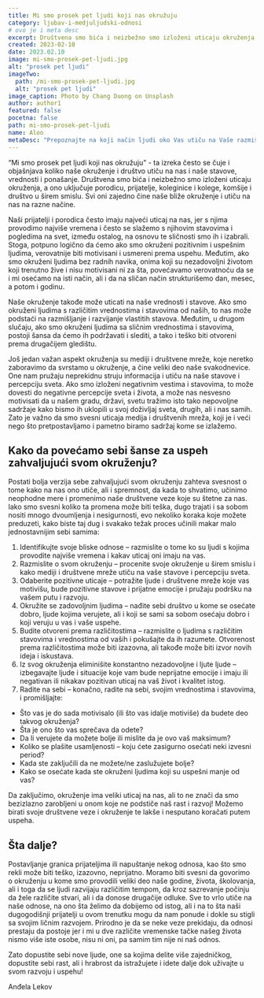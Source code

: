 ```yaml
---
title: Mi smo prosek pet ljudi koji nas okružuju
category: ljubav-i-medjuljudski-odnosi
# ovo je i meta desc
excerpt: Društvena smo bića i neizbežno smo izloženi uticaju okruženja, a ono uključuje porodicu, prijatelje...
created: 2023-02-10
date: 2023.02.10
image: mi-smo-prosek-pet-ljudi.jpg
alt: "prosek pet ljudi"
imageTwo:
  path: /mi-smo-prosek-pet-ljudi.jpg
  alt: "prosek pet ljudi"
image_caption: Photo by Chang Duong on Unsplash
author: author1
featured: false
pocetna: false
path: mi-smo-prosek-pet-ljudi 
name: Aloo
metaDesc: "Prepoznajte na koji način ljudi oko Vas utiču na Vaše razmišljanje i kako da pomognete sebi i odaberete samo ono što Vas poboljšava kao osobu."
---
```



“Mi smo prosek pet ljudi koji nas okružuju" - ta izreka često se čuje i objašnjava koliko naše okruženje i društvo utiču na nas i naše stavove, vrednosti i ponašanje. Društvena smo bića i neizbežno smo izloženi uticaju okruženja, a ono uključuje porodicu, prijatelje, koleginice i kolege, komšije i društvo u širem smislu. Svi oni zajedno čine naše bliže okruženje i utiču na nas na razne načine.

Naši prijatelji i porodica često imaju najveći uticaj na nas, jer s njima provodimo najviše vremena i često se slažemo s njihovim stavovima i pogledima na svet, između ostalog, na osnovu te sličnosti smo ih i izabrali. Stoga, potpuno logično da ćemo ako smo okruženi pozitivnim i uspešnim ljudima, verovatnije biti motivisani i usmereni prema uspehu. Međutim, ako smo okruženi ljudima bez radnih navika, onima koji su nezadovoljni životom koji trenutno žive i nisu motivisani ni za šta, povećavamo verovatnoću da se i mi osećamo na isti način, ali i da na sličan način strukturišemo dan, mesec, a potom i godinu.

Naše okruženje takođe može uticati na naše vrednosti i stavove. Ako smo okruženi ljudima s različitim vrednostima i stavovima od naših, to nas može podstaći na razmišljanje i razvijanje vlastitih stavova. Međutim, u drugom slučaju, ako smo okruženi ljudima sa sličnim vrednostima i stavovima,  postoji šansa da ćemo ih podržavati i slediti, a tako i teško biti otvoreni prema drugačijem gledištu.

Još jedan važan aspekt okruženja su mediji i društvene mreže, koje neretko zaboravimo da svrstamo u okruženje, a čine veliki deo naše svakodnevice. One nam pružaju neprekidnu struju informacija i utiču na naše stavove i percepciju sveta. Ako smo izloženi negativnim vestima i stavovima, to može dovesti do negativne percepcije sveta i života, a može nas nesvesno motivisati da u našem gradu, državi, svetu tražimo isto tako nepovoljne sadržaje kako bismo ih uklopili u svoj doživljaj sveta, drugih, ali i nas samih. Zato je važno da smo svesni uticaja medija i društvenih mreža, koji je i veći nego što pretpostavljamo i pametno biramo sadržaj kome se izlažemo.


## Kako da povećamo sebi šanse za uspeh zahvaljujući svom okruženju?

Postati bolja verzija sebe zahvaljujući svom okruženju zahteva svesnost o tome kako na nas ono utiče, ali i spremnost, da kada to shvatimo, učinimo neophodne mere i promenimo naše društvene veze koje su štetne za nas. Iako smo svesni koliko ta promena može biti teška, dugo trajati i sa sobom nositi mnogo dvoumljenja i nesigurnosti, evo nekoliko koraka koje možete preduzeti, kako biste taj dug i svakako težak proces učinili makar malo jednostavnijim sebi samima:

1. Identifikujte svoje bliske odnose – razmislite o tome ko su ljudi s kojima provodite najviše vremena i kakav uticaj oni imaju na vas.
2. Razmislite o svom okruženju – procenite svoje okruženje u širem smislu i kako mediji i društvene mreže utiču na vaše stavove i percepciju sveta.
3. Odaberite pozitivne uticaje – potražite ljude i društvene mreže koje vas motivišu, bude pozitivne stavove i prijatne emocije i pružaju podršku na vašem putu i razvoju.
4. Okružite se zadovoljnim ljudima – nađite sebi društvo u kome se osećate dobro, ljude kojima verujete, ali i koji se sami sa sobom osećaju dobro i koji veruju u vas i vaše uspehe.
5. Budite otvoreni prema različitostima – razmislite o ljudima s različitim stavovima i vrednostima od vaših i pokušajte da ih razumete. Otvorenost prema različitostima može biti izazovna, ali takođe može biti izvor novih ideja i iskustava.
6. Iz svog okruženja eliminišite konstantno nezadovoljne i ljute ljude – izbegavajte ljude i situacije koje vam bude neprijatne emocije i imaju ili negativan ili nikakav pozitivan uticaj na vaš život i kvalitet istog.
7. Radite na sebi – konačno, radite na sebi, svojim vrednostima i stavovima, i promišljajte:

- Što vas je do sada motivisalo (ili što vas idalje motiviše) da budete deo takvog okruženja?
- Šta je ono što vas sprečava da odete?
- Da li verujete da možete bolje ili mislite da je ovo vaš maksimum?
- Koliko se plašite usamljenosti – koju ćete zasigurno osećati neki izvesni period?
- Kada ste zaključili da ne možete/ne zaslužujete bolje?
- Kako se osećate kada ste okruženi ljudima koji su uspešni manje od vas?

Da zaključimo, okruženje ima veliki uticaj na nas, ali to ne znači da smo bezizlazno zarobljeni u onom koje ne podstiče naš rast i razvoj! Možemo birati svoje društvene veze i okruženje te lakše i nesputano koračati putem uspeha.

## Šta dalje?

Postavljanje granica prijateljima ili napuštanje nekog odnosa, kao što smo rekli može biti teško, izazovno, neprijatno. Moramo biti svesni da govorimo o okruženju u kome smo provodili veliki deo naše godine, života, školovanja, ali i toga da se ljudi razvijaju različitim tempom, da kroz sazrevanje počinju da žele različite stvari, ali i da donose drugačije odluke. Sve to vrlo utiče na naše odnose, na ono šta želimo da dobijemo od istog, ali i na to šta naši dugogodišnji prijatelji u ovom trenutku mogu da nam ponude i dokle su stigli sa svojim ličnim razvojem. Prirodno je da se neke veze prekidaju, da odnosi prestaju da postoje jer i mi u dve različite vremenske tačke našeg života nismo više iste osobe, nisu ni oni,  pa samim tim nije ni naš odnos.

Zato dopustite sebi nove ljude, one sa kojima delite više zajedničkog, dopustite sebi rast, ali i hrabrost da istražujete i idete dalje dok uživajte u svom razvoju i uspehu!


Anđela Lekov
